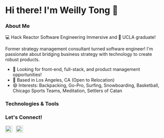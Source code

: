 # Hi there! I'm Weilly Tong 👋 

### About Me
:computer: Hack Reactor Software Engineering Immersive and :bear: UCLA graduate!

Former strategy management consultant turned software engineer! I'm passionate about bridging business strategy with technology to create robust products.


- :telescope: Looking for front-end, full-stack, and product management opportunities! 
- :round_pushpin: Based in Los Angeles, CA (Open to Relocation)
- :smile: Interests: Backpacking, Go-Pro, Surfing, Snowboarding, Basketball, Chicago Sports Teams, Meditation, Settlers of Catan

### Technologies & Tools



### Let's Connect! ###
<img height="22" src="https://img.shields.io/badge/Email-weillydtong@gmail.com-blue?endpoint&style=social&logo=minutemailer" > &nbsp; <img height="22" src="https://img.shields.io/badge/LinkedIn-weillytong-blue?endpoint&style=social&logo=linkedin&link=https://www.linkedin.com/in/weilly-tong/&link=https://www.linkedin.com/in/weilly-tong/" >
<!-------



<!--
**weillytong/weillytong** is a ✨ _special_ ✨ repository because its `README.md` (this file) appears on your GitHub profile.

Here are some ideas to get you started:

- 🔭 I’m currently working on ...
- 🌱 I’m currently learning ...
- 👯 I’m looking to collaborate on ...
- 🤔 I’m looking for help with ...
- 💬 Ask me about ...
- 📫 How to reach me: ...
- 😄 Pronouns: ...
- ⚡ Fun fact: ...
-->
